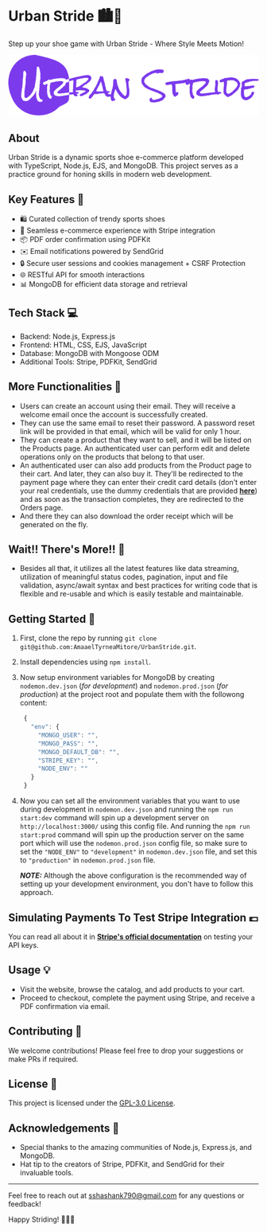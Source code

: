 # Urban Stride 🏙️👟

Step up your shoe game with Urban Stride - Where Style Meets Motion!

![Urban Stride Logo](public/img/logo.png)

## About

Urban Stride is a dynamic sports shoe e-commerce platform developed with TypeScript, Node.js, EJS, and MongoDB. This project serves as a practice ground for honing skills in modern web development.

## Key Features 🌟

- 🛍️ Curated collection of trendy sports shoes
- 🛒 Seamless e-commerce experience with Stripe integration
- 📦 PDF order confirmation using PDFKit
- ✉️ Email notifications powered by SendGrid
- 🔒 Secure user sessions and cookies management + CSRF Protection
- 🌐 RESTful API for smooth interactions
- 📊 MongoDB for efficient data storage and retrieval

## Tech Stack 💻

- Backend: Node.js, Express.js
- Frontend: HTML, CSS, EJS, JavaScript
- Database: MongoDB with Mongoose ODM
- Additional Tools: Stripe, PDFKit, SendGrid

## More Functionalities 🤩

- Users can create an account using their email. They will receive a welcome email once the account is successfully created.
- They can use the same email to reset their password. A password reset link will be provided in that email, which will be valid for only 1 hour.
- They can create a product that they want to sell, and it will be listed on the Products page. An authenticated user can perform edit and delete operations only on the products that belong to that user.
- An authenticated user can also add products from the Product page to their cart. And later, they can also buy it. They'll be redirected to the payment page where they can enter their credit card details (don't enter your real credentials, use the dummy credentials that are provided [**here**](https://github.com/AmaaelTyrneaMitore/UrbanStride?tab=readme-ov-file#simulating-payments-to-test-stripe-integration-)) and as soon as the transaction completes, they are redirected to the Orders page.
- And there they can also download the order receipt which will be generated on the fly.

## Wait!! There's More!! 🥳

- Besides all that, it utilizes all the latest features like data streaming, utilization of meaningful status codes, pagination, input and file validation, async/await syntax and best practices for writing code that is flexible and re-usable and which is easily testable and maintainable.

## Getting Started 🚀

1. First, clone the repo by running `git clone git@github.com:AmaaelTyrneaMitore/UrbanStride.git`.
2. Install dependencies using `npm install`.
3. Now setup environment variables for MongoDB by creating `nodemon.dev.json` (_for development_) and `nodemon.prod.json` (_for production_) at the project root and populate them with the followong content:
   ```js
    {
      "env": {
        "MONGO_USER": "",
        "MONGO_PASS": "",
        "MONGO_DEFAULT_DB": "",
        "STRIPE_KEY": "",
        "NODE_ENV": ""
      }
    }
   ```
4. Now you can set all the environment variables that you want to use during development in `nodemon.dev.json` and running the `npm run start:dev` command will spin up a development server on `http://localhost:3000/` using this config file. And running the `npm run start:prod` command will spin up the production server on the same port which will use the `nodemon.prod.json` config file, so make sure to set the `"NODE_ENV"` to `"development"` in `nodemon.dev.json` file, and set this to `"production"` in `nodemon.prod.json` file.

   **_NOTE:_** Although the above configuration is the recommended way of setting up your development environment, you don't have to follow this approach.

## Simulating Payments To Test Stripe Integration 💷

You can read all about it in [**Stripe's official documentation**](https://stripe.com/docs/testing?numbers-or-method-or-token=card-numbers) on testing your API keys.

## Usage 💡

- Visit the website, browse the catalog, and add products to your cart.
- Proceed to checkout, complete the payment using Stripe, and receive a PDF confirmation via email.

## Contributing 🤝

We welcome contributions! Please feel free to drop your suggestions or make PRs if required.

## License 📝

This project is licensed under the [GPL-3.0 License](LICENSE).

## Acknowledgements 🙏

- Special thanks to the amazing communities of Node.js, Express.js, and MongoDB.
- Hat tip to the creators of Stripe, PDFKit, and SendGrid for their invaluable tools.

---

Feel free to reach out at [sshashank790@gmail.com](mailto:sshashank790@gmail.com) for any questions or feedback!

Happy Striding! 🏃‍♂️👟
